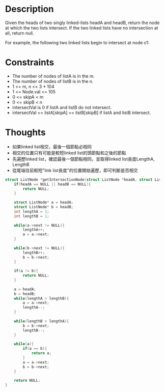 # Description

Given the heads of two singly linked-lists headA and headB, return the node at which the two lists intersect. If the two linked lists have no intersection at all, return null.

For example, the following two linked lists begin to intersect at node c1:

# Constraints

- The number of nodes of listA is in the m.
- The number of nodes of listB is in the n.
- 1 <= m, n <= 3 * 104
- 1 <= Node.val <= 105
- 0 <= skipA < m
- 0 <= skipB < n
- intersectVal is 0 if listA and listB do not intersect.
- intersectVal == listA[skipA] == listB[skipB] if listA and listB intersect.

# Thoughts

- 如果linked list相交，最後一個節點必相同
- 相交的位置只有可能是較短linked list的頭節點和之後的節點
- 先遍歷linked list，確認最後一個節點相同，並取得linked list長度LengthA, LengthB
- 從尾端往前較短"link list長度"的位置開始遍歷，即可判斷是否相交

```c
struct ListNode *getIntersectionNode(struct ListNode *headA, struct ListNode *headB){
	if(headA == NULL || headB == NULL){
		return NULL;
	}
	
	struct ListNode* a = headA;
	struct ListNode* b = headB;
	int lengthA = 1;
	int lengthB = 1;
	
	while(a->next != NULL){
		lengthA++;
		a = a->next;
	}
	
	while(b->next != NULL){
		lengthB++;
		b = b->next;
	}
	
	if(a != b){
		return NULL;
	}
	
	a = headA;
	b = headB;
	while(lengthA > lengthB){
		a = a->next;
		lengthA--;
	}
	
	while(lengthB > lengthA){
		b = b->next;
		lengthB--;
	}
	
	while(a){
		if(a == b){
			return a;
		}
		a = a->next;
		b = b->next;
	}
	
	return NULL;
}
```